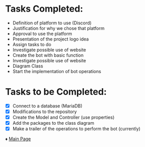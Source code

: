 # Tasks Completed:
* Definition of platform to use (Discord)
* Justification for why we chose that platform
* Approval to use the platform
* Presentation of the project logo idea
* Assign tasks to do
* Investigate possible use of website
* Create the bot with basic function
* Investigate possible use of website
* Diagram Class
* Start the implementation of bot operations

# Tasks to be Completed:
- [X] Connect to a database (MariaDB)
- [X] Modifications to the repository
- [X] Create the Model and Controller (use properties)
- [X] Add the packages to the class diagram
- [X] Make a trailer of the operations to perform the bot (currently)

♦ [Main Page](https://github.com/Edwin-Lines/Project-Cosmos/tree/Second-Deadline) 
